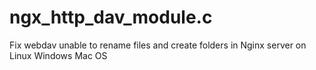 # ngx_http_dav_module.c
Fix webdav unable to rename files and create folders in Nginx server on Linux Windows Mac OS

